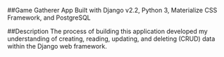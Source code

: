 ##Game Gatherer App
Built with Django v2.2, Python 3, Materialize CSS Framework, and PostgreSQL

##Description
The process of building this application developed my understanding of creating, reading, updating, and deleting (CRUD) data within the Django web framework. 